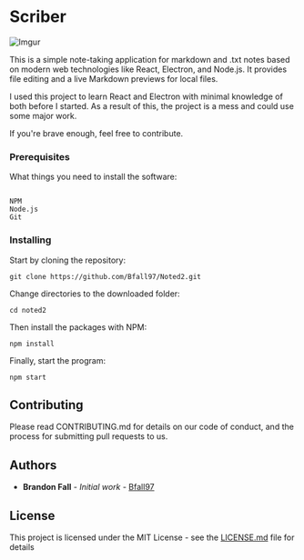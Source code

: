 # Scriber

![Imgur](https://i.imgur.com/iDev0QL.png)


This is a simple note-taking application for markdown and .txt notes based on modern web technologies like React, Electron, and Node.js. It provides file editing and a live Markdown previews for local files. 


I used this project to learn React and Electron with minimal knowledge of both before I started. As a result of this, the project is a mess and could use some major work. 

If you're brave enough, feel free to contribute.


### Prerequisites

What things you need to install the software:

```

NPM
Node.js
Git

```

### Installing

Start by cloning the repository:

`git clone https://github.com/Bfall97/Noted2.git`

Change directories to the downloaded folder:

`cd noted2`

Then install the packages with NPM:

`npm install`

Finally, start the program:

`npm start`


## Contributing

Please read CONTRIBUTING.md for details on our code of conduct, and the process for submitting pull requests to us.


## Authors

* **Brandon Fall** - *Initial work* - [Bfall97](https://github.com/Bfall97)

<!-- See also the list of [contributors](https://github.com/your/project/contributors) who participated in this project. -->


## License

This project is licensed under the MIT License - see the [LICENSE.md](LICENSE.md) file for details
